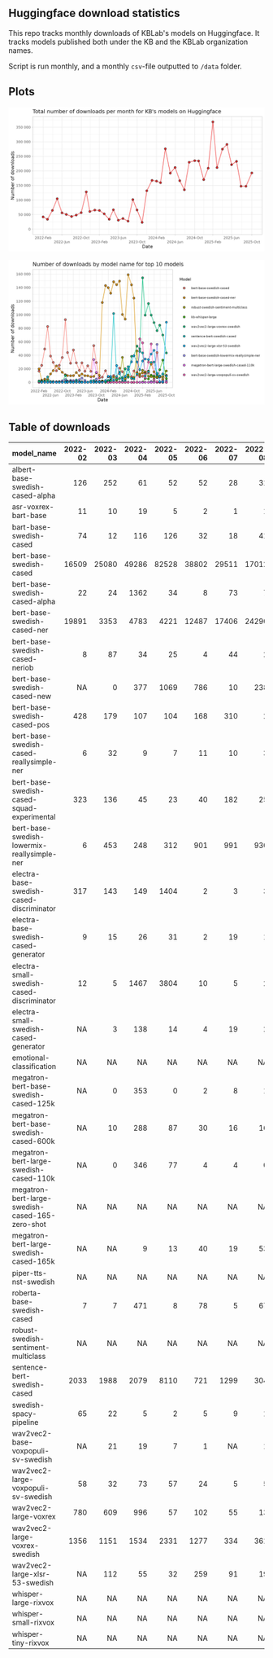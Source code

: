 ## Huggingface download statistics

This repo tracks monthly downloads of KBLab's models on Huggingface. It tracks models published both under the KB and the KBLab organization names. 

Script is run monthly, and a monthly `csv`-file outputted to `/data` folder.

## Plots

!["Total downloads of KB:s models on Huggingface."](https://github.com/kb-labb/huggingface_stats/blob/main/plots/downloads_total.jpg)

!["Huggingface downloads by model plot."](https://github.com/kb-labb/huggingface_stats/blob/main/plots/downloads_by_model.jpg)

## Table of downloads

|model_name                                      | 2022-02| 2022-03| 2022-04| 2022-05| 2022-06| 2022-07| 2022-08| 2022-09| 2022-10| 2022-11| 2022-12| 2023-01| 2023-02| 2023-03| 2023-04| 2023-05| 2023-06| 2023-07| 2023-08|
|:-----------------------------------------------|-------:|-------:|-------:|-------:|-------:|-------:|-------:|-------:|-------:|-------:|-------:|-------:|-------:|-------:|-------:|-------:|-------:|-------:|-------:|
|albert-base-swedish-cased-alpha                 |     126|     252|      61|      52|      52|      28|      31|      17|      30|      64|     229|      37|      32|      75|      13|      17|      24|      39|      14|
|asr-voxrex-bart-base                            |      11|      10|      19|       5|       2|       1|       1|       3|       2|       3|       2|       4|       9|      15|       7|       2|       4|       7|       4|
|bart-base-swedish-cased                         |      74|      12|     116|     126|      32|      18|      41|      56|      81|       6|       9|      18|      41|      70|     110|      60|      50|      40|      23|
|bert-base-swedish-cased                         |   16509|   25080|   49286|   82528|   38802|   29511|   17012|   25106|   36702|   92636|   44016|   28164|   47819|   28864|   17684|   28878|   16390|   24502|   16303|
|bert-base-swedish-cased-alpha                   |      22|      24|    1362|      34|       8|      73|       7|      14|      14|      14|      10|     160|     151|       6|       9|       5|       6|       9|       2|
|bert-base-swedish-cased-ner                     |   19891|    3353|    4783|    4221|   12487|   17406|   24290|   20200|   14852|   11251|   10014|    9759|    9957|   14508|    9834|   12293|    9868|    9701|    8258|
|bert-base-swedish-cased-neriob                  |       8|      87|      34|      25|       4|      44|       2|       1|      62|      10|       5|      31|       5|       8|       6|       6|       9|      18|       2|
|bert-base-swedish-cased-new                     |      NA|       0|     377|    1069|     786|      10|     238|      69|     225|     168|     163|      46|      44|     352|     303|      33|      52|      69|      73|
|bert-base-swedish-cased-pos                     |     428|     179|     107|     104|     168|     310|       2|       2|     467|    7959|    2083|   21410|    1713|     300|      15|      28|      58|      64|       9|
|bert-base-swedish-cased-reallysimple-ner        |       6|      32|       9|       7|      11|      10|       3|       8|      10|      17|       4|      16|     159|     401|     211|     334|     327|     326|      74|
|bert-base-swedish-cased-squad-experimental      |     323|     136|      45|      23|      40|     182|      25|      27|     101|      10|      22|      62|      56|     643|     130|   16262|      29|      29|       4|
|bert-base-swedish-lowermix-reallysimple-ner     |       6|     453|     248|     312|     901|     991|     930|     871|    2274|    3958|    1963|    3010|    2567|    2485|    3919|    6258|    2875|     121|      53|
|electra-base-swedish-cased-discriminator        |     317|     143|     149|    1404|       2|       3|       3|       3|       2|       5|       0|       7|       2|       0|       6|       7|       4|       8|       0|
|electra-base-swedish-cased-generator            |       9|      15|      26|      31|       2|      19|       1|      18|       1|       9|       4|      10|       4|      14|      88|      78|     107|      72|       3|
|electra-small-swedish-cased-discriminator       |      12|       5|    1467|    3804|      10|       5|       2|       2|       2|      10|       8|      12|     153|       1|       9|       2|       6|       4|      18|
|electra-small-swedish-cased-generator           |      NA|       3|     138|      14|       4|      19|       2|       3|       4|       8|       6|      11|       4|       3|       6|      14|       4|       9|       0|
|emotional-classification                        |      NA|      NA|      NA|      NA|      NA|      NA|      NA|      NA|      NA|      NA|      NA|      NA|      NA|      NA|      NA|      NA|      NA|     155|       3|
|megatron-bert-base-swedish-cased-125k           |      NA|       0|     353|       0|       2|       8|       1|       3|     131|      55|     158|      27|      21|      19|       7|       6|      10|      10|       4|
|megatron-bert-base-swedish-cased-600k           |      NA|      10|     288|      87|      30|      16|      16|      17|     111|      12|      20|     194|      27|      49|      13|      15|     100|      22|       2|
|megatron-bert-large-swedish-cased-110k          |      NA|       0|     346|      77|       4|       4|       0|       1|       1|     171|     160|      15|       8|      23|       4|       2|       4|       3|       0|
|megatron-bert-large-swedish-cased-165-zero-shot |      NA|      NA|      NA|      NA|      NA|      NA|      NA|      NA|      NA|      NA|       5|      55|      26|      63|      20|     621|      69|     135|      58|
|megatron-bert-large-swedish-cased-165k          |      NA|      NA|       9|      13|      40|      19|      53|       2|      18|     336|     327|      21|      34|      67|      43|      56|      36|      52|      13|
|piper-tts-nst-swedish                           |      NA|      NA|      NA|      NA|      NA|      NA|      NA|      NA|      NA|      NA|      NA|      NA|      NA|      NA|      NA|       1|       8|       3|       0|
|roberta-base-swedish-cased                      |       7|       7|     471|       8|      78|       5|      67|       2|       0|       5|       5|      37|     150|       3|       6|     204|      10|       9|       1|
|robust-swedish-sentiment-multiclass             |      NA|      NA|      NA|      NA|      NA|      NA|      NA|      NA|      NA|      NA|      NA|      NA|      NA|      NA|      NA|      NA|      12|     296|       8|
|sentence-bert-swedish-cased                     |    2033|    1988|    2079|    8110|     721|    1299|     304|    1157|     597|    1008|     887|    1441|     546|    3499|     955|     970|     327|     328|    2135|
|swedish-spacy-pipeline                          |      65|      22|       5|       2|       5|       9|       1|       2|       0|       1|       3|       4|       6|      90|       3|       1|       0|       1|       3|
|wav2vec2-base-voxpopuli-sv-swedish              |      NA|      21|      19|       7|       1|      NA|       1|       5|      99|       6|       2|      13|      57|      12|      56|       4|      26|       9|       0|
|wav2vec2-large-voxpopuli-sv-swedish             |      58|      32|      73|      57|      24|       5|       5|      11|      59|      15|       7|      23|       9|      10|      13|      10|       7|      14|       4|
|wav2vec2-large-voxrex                           |     780|     609|     996|      57|     102|      55|      13|      34|      74|       4|       0|      56|      17|      11|       8|      17|       4|      15|       2|
|wav2vec2-large-voxrex-swedish                   |    1356|    1151|    1534|    2331|    1277|     334|     361|     611|     531|   10157|     146|     770|     411|     732|     290|     225|      65|     330|     217|
|wav2vec2-large-xlsr-53-swedish                  |      NA|     112|      55|      32|     259|      91|      19|       9|      61|      26|     307|      71|      32|      76|      26|      31|      45|      65|      50|
|whisper-large-rixvox                            |      NA|      NA|      NA|      NA|      NA|      NA|      NA|      NA|      NA|      NA|      NA|      NA|      NA|     113|      56|       8|       9|      12|       9|
|whisper-small-rixvox                            |      NA|      NA|      NA|      NA|      NA|      NA|      NA|      NA|      NA|      NA|      NA|      NA|      NA|       3|       1|       6|       2|       7|       0|
|whisper-tiny-rixvox                             |      NA|      NA|      NA|      NA|      NA|      NA|      NA|      NA|      NA|      NA|      NA|      NA|      NA|       9|       1|       5|       4|       7|       3|
